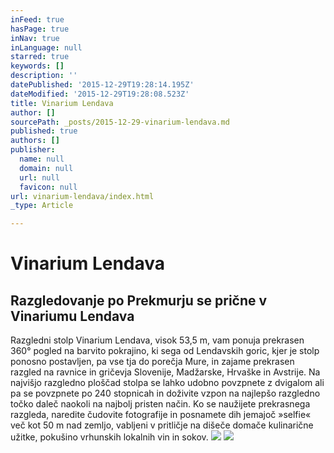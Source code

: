 ```yaml
---
inFeed: true
hasPage: true
inNav: true
inLanguage: null
starred: true
keywords: []
description: ''
datePublished: '2015-12-29T19:28:14.195Z'
dateModified: '2015-12-29T19:28:08.523Z'
title: Vinarium Lendava
author: []
sourcePath: _posts/2015-12-29-vinarium-lendava.md
published: true
authors: []
publisher:
  name: null
  domain: null
  url: null
  favicon: null
url: vinarium-lendava/index.html
_type: Article

---
```

# Vinarium Lendava

## Razgledovanje po Prekmurju se prične v Vinariumu Lendava

Razgledni stolp Vinarium Lendava, visok 53,5 m, vam ponuja prekrasen 
360° pogled na barvito pokrajino, ki sega od Lendavskih goric, kjer je 
stolp ponosno postavljen, pa vse tja do porečja Mure, in zajame 
prekrasen razgled na ravnice in gričevja Slovenije, Madžarske, Hrvaške 
in Avstrije.
Na najvišjo razgledno ploščad stolpa se lahko udobno povzpnete z 
dvigalom ali pa se povzpnete po 240 stopnicah in doživite vzpon na 
najlepšo razgledno točko daleč naokoli na najbolj pristen način. Ko se 
naužijete prekrasnega razgleda, naredite čudovite fotografije in 
posnamete dih jemajoč »selfie« več kot 50 m nad zemljo, vabljeni v 
pritličje na dišeče domače kulinarične užitke, pokušino vrhunskih 
lokalnih vin in sokov. ![](https://the-grid-user-content.s3-us-west-2.amazonaws.com/9a60400c-a964-4e68-bddb-543ea9ed6bc6.jpg)
![](https://the-grid-user-content.s3-us-west-2.amazonaws.com/cd724f9c-ea73-4d73-aecd-4124b9f4e951.jpg)